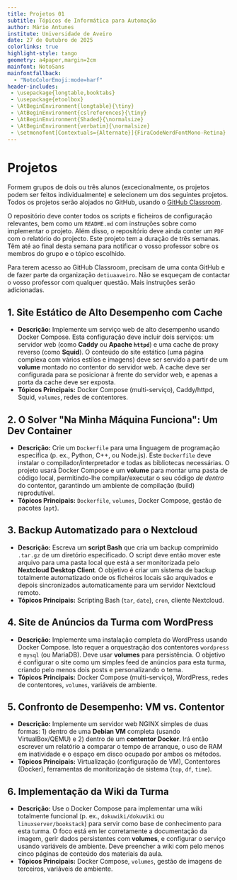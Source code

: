 ```yaml
---
title: Projetos 01
subtitle: Tópicos de Informática para Automação
author: Mário Antunes
institute: Universidade de Aveiro
date: 27 de Outubro de 2025
colorlinks: true
highlight-style: tango
geometry: a4paper,margin=2cm
mainfont: NotoSans
mainfontfallback:
  - "NotoColorEmoji:mode=harf"
header-includes:
 - \usepackage{longtable,booktabs}
 - \usepackage{etoolbox}
 - \AtBeginEnvironment{longtable}{\tiny}
 - \AtBeginEnvironment{cslreferences}{\tiny}
 - \AtBeginEnvironment{Shaded}{\normalsize}
 - \AtBeginEnvironment{verbatim}{\normalsize}
 - \setmonofont[Contextuals={Alternate}]{FiraCodeNerdFontMono-Retina}
---
```


# Projetos

Formem grupos de dois ou três alunos (excecionalmente, os projetos podem ser feitos individualmente) e selecionem um dos seguintes projetos.
Todos os projetos serão alojados no GitHub, usando o [GitHub Classroom](https://classroom.github.com/classrooms/14801727-tia).

O repositório deve conter todos os scripts e ficheiros de configuração relevantes, bem como um `README.md` com instruções sobre como implementar o projeto.
Além disso, o repositório deve ainda conter um `PDF` com o relatório do projecto.
Este projeto tem a duração de três semanas. 
Têm até ao final desta semana para notificar o vosso professor sobre os membros do grupo e o tópico escolhido.

Para terem acesso ao GitHub Classroom, precisam de uma conta GitHub e de fazer parte da organização `detiuaaveiro`.
Não se esqueçam de contactar o vosso professor com qualquer questão. Mais instruções serão adicionadas.

## 1. Site Estático de Alto Desempenho com Cache
* **Descrição:** Implemente um serviço web de alto desempenho usando Docker Compose. Esta configuração deve incluir dois serviços: um servidor web (como **Caddy** ou **Apache `httpd`**) e uma cache de proxy reverso (como **Squid**). O conteúdo do site estático (uma página complexa com vários estilos e imagens) deve ser servido a partir de um **volume** montado no contentor do servidor web. A cache deve ser configurada para se posicionar à frente do servidor web, e apenas a porta da cache deve ser exposta.
* **Tópicos Principais:** Docker Compose (multi-serviço), Caddy/httpd, Squid, `volumes`, redes de contentores.

## 2. O Solver "Na Minha Máquina Funciona": Um Dev Container
* **Descrição:** Crie um `Dockerfile` para uma linguagem de programação específica (p. ex., Python, C++, ou Node.js). Este `Dockerfile` deve instalar o compilador/interpretador e todas as bibliotecas necessárias. O projeto usará Docker Compose e um **volume** para montar uma pasta de código local, permitindo-lhe compilar/executar o seu código *de dentro* do contentor, garantindo um ambiente de compilação (build) reprodutível.
* **Tópicos Principais:** `Dockerfile`, `volumes`, Docker Compose, gestão de pacotes (`apt`).

## 3. Backup Automatizado para o Nextcloud
* **Descrição:** Escreva um **script Bash** que cria um backup comprimido `.tar.gz` de um diretório especificado. O script deve então mover este arquivo para uma pasta local que está a ser monitorizada pelo **Nextcloud Desktop Client**. O objetivo é criar um sistema de backup totalmente automatizado onde os ficheiros locais são arquivados e depois sincronizados automaticamente para um servidor Nextcloud remoto.
* **Tópicos Principais:** Scripting Bash (`tar`, `date`), `cron`, cliente Nextcloud.

## 4. Site de Anúncios da Turma com WordPress
* **Descrição:** Implemente uma instalação completa do WordPress usando Docker Compose. Isto requer a orquestração dos contentores `wordpress` e `mysql` (ou MariaDB). Deve usar **volumes** para persistência. O objetivo é configurar o site como um simples feed de anúncios para esta turma, criando pelo menos dois posts e personalizando o tema.
* **Tópicos Principais:** Docker Compose (multi-serviço), WordPress, redes de contentores, `volumes`, variáveis de ambiente.

## 5. Confronto de Desempenho: VM vs. Contentor
* **Descrição:** Implemente um servidor web NGINX simples de duas formas: 1) dentro de uma **Debian VM** completa (usando VirtualBox/QEMU) e 2) dentro de um **contentor Docker**. Irá então escrever um relatório a comparar o tempo de arranque, o uso de RAM em inatividade e o espaço em disco ocupado por ambos os métodos.
* **Tópicos Principais:** Virtualização (configuração de VM), Contentores (Docker), ferramentas de monitorização de sistema (`top`, `df`, `time`).

## 6. Implementação da Wiki da Turma
* **Descrição:** Use o Docker Compose para implementar uma wiki totalmente funcional (p. ex., `dokuwiki/dokuwiki` ou `linuxserver/bookstack`) para servir como base de conhecimento para esta turma. O foco está em ler corretamente a documentação da imagem, gerir dados persistentes com **volumes**, e configurar o serviço usando variáveis de ambiente. Deve preencher a wiki com pelo menos cinco páginas de conteúdo dos materiais da aula.
* **Tópicos Principais:** Docker Compose, `volumes`, gestão de imagens de terceiros, variáveis de ambiente.
